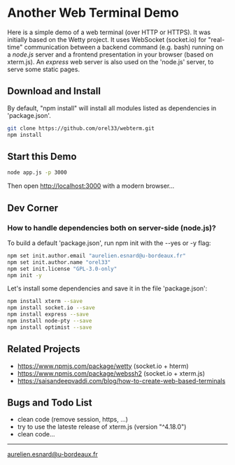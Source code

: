 # Another Web Terminal Demo

Here is a simple demo of a web terminal (over HTTP or HTTPS). It was initially
based on the Wetty project. It uses WebSocket (socket.io) for "real-time"
communication between a backend command (e.g. bash) running on a *node.js*
server and a frontend presentation in your browser (based on xterm.js). An
*express* web server is also used on the 'node.js' server, to serve some static
pages.

## Download and Install

By default, "npm install" will install all modules listed as dependencies in 'package.json'.

```bash
git clone https://github.com/orel33/webterm.git
npm install
```

## Start this Demo

```bash
node app.js -p 3000
```

Then open <http://localhost:3000> with a modern browser...


## Dev Corner

### How to handle dependencies both on server-side (node.js)?

To build a default 'package.json', run npm init with the --yes or -y flag:

```bash
npm set init.author.email "aurelien.esnard@u-bordeaux.fr"
npm set init.author.name "orel33"
npm set init.license "GPL-3.0-only"
npm init -y
```

Let's install some dependencies and save it in the file 'package.json':

```bash
npm install xterm --save
npm install socket.io --save
npm install express --save
npm install node-pty --save
npm install optimist --save
```

## Related Projects

* https://www.npmjs.com/package/wetty (socket.io + hterm)
* https://www.npmjs.com/package/webssh2 (socket.io + xterm.js)
* https://saisandeepvaddi.com/blog/how-to-create-web-based-terminals

## Bugs and Todo List

* clean code (remove session, https, ...)
* try to use the lateste release of xterm.js (version "^4.18.0")
* clean code...


---
<aurelien.esnard@u-bordeaux.fr>

